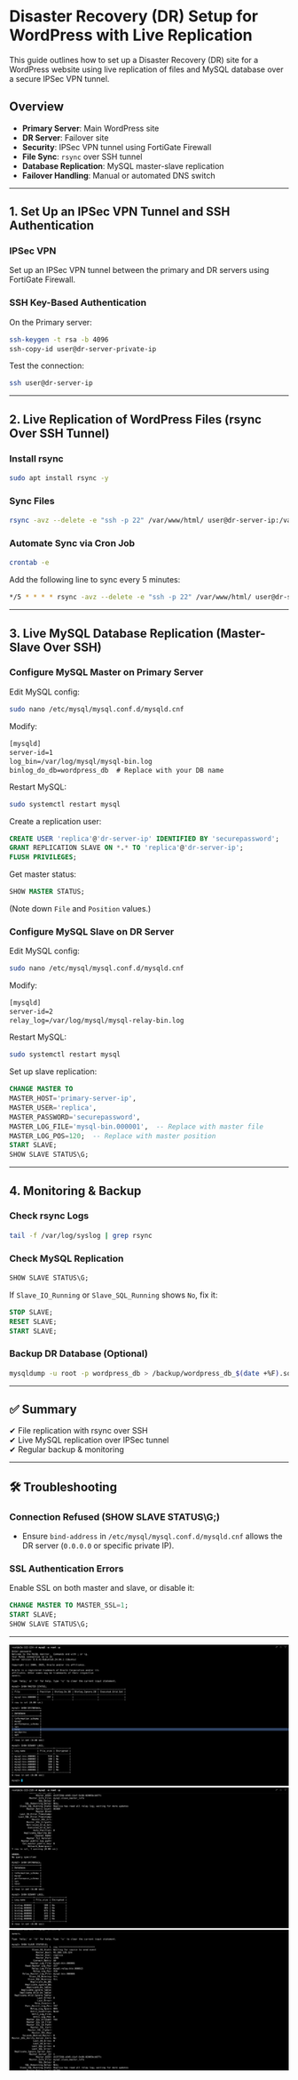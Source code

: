 # Disaster Recovery (DR) Setup for WordPress with Live Replication

This guide outlines how to set up a Disaster Recovery (DR) site for a WordPress website using live replication of files and MySQL database over a secure IPSec VPN tunnel.

## Overview

- **Primary Server**: Main WordPress site
- **DR Server**: Failover site
- **Security**: IPSec VPN tunnel using FortiGate Firewall
- **File Sync**: `rsync` over SSH tunnel
- **Database Replication**: MySQL master-slave replication
- **Failover Handling**: Manual or automated DNS switch

---

## 1. Set Up an IPSec VPN Tunnel and SSH Authentication

### IPSec VPN
Set up an IPSec VPN tunnel between the primary and DR servers using FortiGate Firewall.

### SSH Key-Based Authentication
On the Primary server:
```bash
ssh-keygen -t rsa -b 4096
ssh-copy-id user@dr-server-private-ip
```
Test the connection:
```bash
ssh user@dr-server-ip
```

---

## 2. Live Replication of WordPress Files (rsync Over SSH Tunnel)

### Install rsync
```bash
sudo apt install rsync -y
```

### Sync Files
```bash
rsync -avz --delete -e "ssh -p 22" /var/www/html/ user@dr-server-ip:/var/www/html/
```

### Automate Sync via Cron Job
```bash
crontab -e
```
Add the following line to sync every 5 minutes:
```bash
*/5 * * * * rsync -avz --delete -e "ssh -p 22" /var/www/html/ user@dr-server-ip:/var/www/html/
```

---

## 3. Live MySQL Database Replication (Master-Slave Over SSH)

### Configure MySQL Master on Primary Server
Edit MySQL config:
```bash
sudo nano /etc/mysql/mysql.conf.d/mysqld.cnf
```
Modify:
```
[mysqld]
server-id=1
log_bin=/var/log/mysql/mysql-bin.log
binlog_do_db=wordpress_db  # Replace with your DB name
```
Restart MySQL:
```bash
sudo systemctl restart mysql
```

Create a replication user:
```sql
CREATE USER 'replica'@'dr-server-ip' IDENTIFIED BY 'securepassword';
GRANT REPLICATION SLAVE ON *.* TO 'replica'@'dr-server-ip';
FLUSH PRIVILEGES;
```
Get master status:
```sql
SHOW MASTER STATUS;
```
(Note down `File` and `Position` values.)

### Configure MySQL Slave on DR Server
Edit MySQL config:
```bash
sudo nano /etc/mysql/mysql.conf.d/mysqld.cnf
```
Modify:
```
[mysqld]
server-id=2
relay_log=/var/log/mysql/mysql-relay-bin.log
```
Restart MySQL:
```bash
sudo systemctl restart mysql
```

Set up slave replication:
```sql
CHANGE MASTER TO 
MASTER_HOST='primary-server-ip', 
MASTER_USER='replica', 
MASTER_PASSWORD='securepassword', 
MASTER_LOG_FILE='mysql-bin.000001',  -- Replace with master file
MASTER_LOG_POS=120;  -- Replace with master position
START SLAVE;
SHOW SLAVE STATUS\G;
```

---

## 4. Monitoring & Backup

### Check rsync Logs
```bash
tail -f /var/log/syslog | grep rsync
```

### Check MySQL Replication
```sql
SHOW SLAVE STATUS\G;
```
If `Slave_IO_Running` or `Slave_SQL_Running` shows `No`, fix it:
```sql
STOP SLAVE;
RESET SLAVE;
START SLAVE;
```

### Backup DR Database (Optional)
```bash
mysqldump -u root -p wordpress_db > /backup/wordpress_db_$(date +%F).sql
```

---

## ✅ Summary
✔ File replication with rsync over SSH  
✔ Live MySQL replication over IPSec tunnel  
✔ Regular backup & monitoring  

---

## 🛠 Troubleshooting

### Connection Refused (SHOW SLAVE STATUS\G;)
- Ensure `bind-address` in `/etc/mysql/mysql.conf.d/mysqld.cnf` allows the DR server (`0.0.0.0` or specific private IP).

### SSL Authentication Errors
Enable SSL on both master and slave, or disable it:
```sql
CHANGE MASTER TO MASTER_SSL=1;
START SLAVE;
SHOW SLAVE STATUS\G;
```

---

![Jenkins Job Configuration](https://github.com/ssanthosh2k3/DR-Setup-MYSQL/blob/main/Screenshot%20from%202025-02-13%2016-08-39.png)
![Jenkins Job Configuration](https://github.com/ssanthosh2k3/DR-Setup-MYSQL/blob/main/Screenshot%20from%202025-02-13%2016-08-46.png)
![Jenkins Job Configuration](https://github.com/ssanthosh2k3/DR-Setup-MYSQL/blob/main/Screenshot%20from%202025-02-13%2016-09-31.png)




